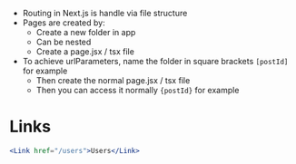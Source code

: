 - Routing in Next.js is handle via file structure
- Pages are created by:
	- Create a new folder in app
	- Can be nested
	- Create a page.jsx / tsx file
 - To achieve urlParameters, name the folder in square brackets `[postId]` for example
	 - Then create the normal page.jsx / tsx file
	 - Then you can access it normally `{postId}` for example



# Links
```jsx
<Link href="/users">Users</Link>
```